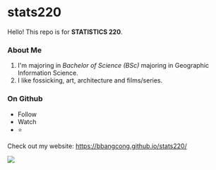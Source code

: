 # stats220

Hello! This repo is for **STATISTICS 220**.

### About Me
 1. I'm majoring in *Bachelor of Science (BSc)* majoring in Geographic Information Science.
 2. I like fossicking, art, architecture and films/series. 
 
 ### On Github
 - Follow 
 - Watch
 - ⭐
 


Check out my website: https://bbangcong.github.io/stats220/

![](https://media.tenor.com/BJUu-49-dL4AAAAC/mountain-reflection.gif)
